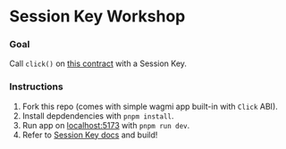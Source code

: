# Session Key Workshop

### Goal

Call `click()` on [this contract](https://sepolia.basescan.org/address/0x67c97D1FB8184F038592b2109F854dfb09C77C75) with a Session Key.

### Instructions

1. Fork this repo (comes with simple wagmi app built-in with `Click` ABI).
2. Install depdendencies with `pnpm install`.
3. Run app on [localhost:5173](http://localhost:5173) with `pnpm run dev`.
4. Refer to [Session Key docs](https://smartwallet.dev) and build!
